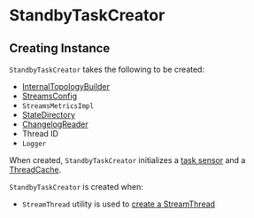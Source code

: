 # StandbyTaskCreator

## Creating Instance

`StandbyTaskCreator` takes the following to be created:

* <span id="builder"> [InternalTopologyBuilder](InternalTopologyBuilder.md)
* <span id="config"> [StreamsConfig](StreamsConfig.md)
* <span id="streamsMetrics"> `StreamsMetricsImpl`
* <span id="stateDirectory"> [StateDirectory](StateDirectory.md)
* <span id="storeChangelogReader"> [ChangelogReader](ChangelogReader.md)
* <span id="threadId"> Thread ID
* <span id="log"> `Logger`

When created, `StandbyTaskCreator` initializes a [task sensor](#createTaskSensor) and a [ThreadCache](#dummyCache).

`StandbyTaskCreator` is created when:

* `StreamThread` utility is used to [create a StreamThread](StreamThread.md#create)
